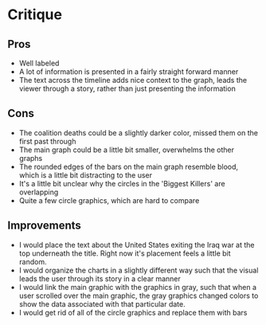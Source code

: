 # Critique

## Pros

* Well labeled 
* A lot of information is presented in a fairly straight forward manner
* The text across the timeline adds nice context to the graph, leads the viewer through a story, rather than just presenting the information

## Cons

* The coalition deaths could be a slightly darker color, missed them on the first past through
* The main graph could be a little bit smaller, overwhelms the other graphs
* The rounded edges of the bars on the main graph resemble blood, which is a little bit distracting to the user
* It's a little bit unclear why the circles in the 'Biggest Killers' are overlapping
* Quite a few circle graphics, which are hard to compare

## Improvements

* I would place the text about the United States exiting the Iraq war at the top underneath the title. Right now it's placement feels a little bit random.
* I would organize the charts in a slightly different way such that the visual leads the user through its story in a clear manner
* I would link the main graphic with the graphics in gray, such that when a user scrolled over the main graphic, the gray graphics changed colors to show the data associated with that particular date.
* I would get rid of all of the circle graphics and replace them with bars
